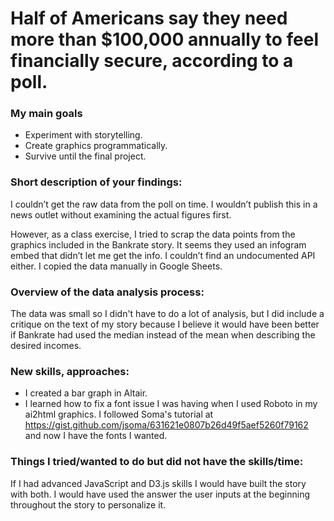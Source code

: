 
# Half of Americans say they need more than $100,000 annually to feel financially secure, according to a poll.

### My main goals  
- Experiment with storytelling.
- Create graphics programmatically.
- Survive until the final project.

### Short description of your findings:
I couldn’t get the raw data from the poll on time. I wouldn’t publish this in a news outlet without examining the actual figures first. 

However, as a class exercise, I tried to scrap the data points from the graphics included in the Bankrate story. It seems they used an infogram embed that didn’t let me get the info. I couldn’t find an undocumented API either. I copied the data manually in Google Sheets.

### Overview of the data analysis process:
The data was small so I didn't have to do a lot of analysis, but I did include a critique on the text of my story because I believe it would have been better if Bankrate had used the median instead of the mean when describing the desired incomes.

### New skills, approaches:
- I created a bar graph in Altair. 
- I learned how to fix a font issue I was having when I used Roboto in my ai2html graphics. I followed Soma's tutorial at https://gist.github.com/jsoma/631621e0807b26d49f5aef5260f79162 and now I have the fonts I wanted.
  
### Things I tried/wanted to do but did not have the skills/time:
If I had advanced JavaScript and D3.js skills I would have built the story with both. I would have used the answer the user inputs at the beginning throughout the story to personalize it.  


